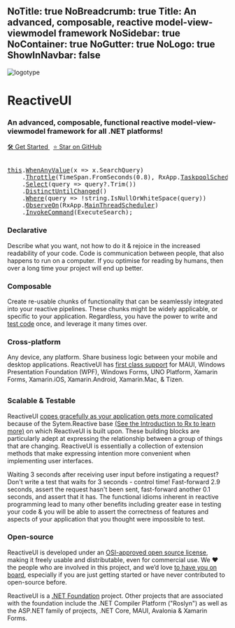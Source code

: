 NoTitle: true
NoBreadcrumb: true
Title: An advanced, composable, reactive model-view-viewmodel framework
NoSidebar: true
NoContainer: true
NoGutter: true
NoLogo: true
ShowInNavbar: false
---
<div class="header">
    <div class="container">
        <div class="row branding">
            <div class="span6 col-md-6">
                <div class="row">
                    <div class="col-md-4">
                        <img class="img-responsive branding-image" alt="logotype" src="/assets/img/logo.png" />
                    </div>
                    <div class="col-md-8">
                    	<h1 class="branding-title">ReactiveUI</h1>
                        <h3>
                        	An advanced, composable, functional reactive model-view-viewmodel framework for all .NET platforms!
                    	</h3>
                        <a class="branding-button" href="/docs/getting-started/">
                            🛠️ Get Started
                        </a> &nbsp;
                        <a class="branding-button secondary-button" href="https://github.com/reactiveui/reactiveui">
                    		⭐ Star on GitHub
                        </a>
                    </div>
                </div>
            </div>
            <div class="span6 col-md-6 hidden-sm hidden-xs">
                <br class="visible-xs visible-sm">
                <div class="code-sample">
                 	<pre class="branding-code">
<a class="text-danger" href="/docs/handbook/view-models/">this</a>.<a class="text-info" href="/docs/handbook/when-any/">WhenAnyValue</a>(x => x.SearchQuery)
    .<a class="text-info" href="https://reactivex.io/documentation/operators/debounce.html">Throttle</a>(<span class="text-danger">TimeSpan</span>.<span class="text-info">FromSeconds</span>(<span class="text-danger">0.8</span>), <span class="text-danger">RxApp</span>.<a class="text-info" href="/docs/handbook/scheduling/">TaskpoolScheduler</a>)
    .<a class="text-info" href="https://reactivex.io/documentation/operators/map.html">Select</a>(query => query?.<span class="text-info">Trim</span>())
    .<a class="text-info" href="https://reactivex.io/documentation/operators/distinct.html">DistinctUntilChanged</a>()
    .<a class="text-info" href="https://reactivex.io/documentation/operators/filter.html">Where</a>(query => !<span class="text-danger">string</span>.<span class="text-info">IsNullOrWhiteSpace</span>(query))
    .<a class="text-info" href="https://reactivex.io/documentation/operators/observeon.html">ObserveOn</a>(<span class="text-danger">RxApp</span>.<a class="text-info" href="/docs/handbook/scheduling/">MainThreadScheduler</a>)
    .<a class="text-info" href="/docs/handbook/commands/">InvokeCommand</a>(ExecuteSearch);</pre>
                </div>
            </div>
        </div>
    </div>
</div>
<div class="container">
    <div class="row text-center">
        <div class="span6 col-md-4">
            <h3 class="branding-subheader">Declarative</h3>
            <p>Describe what you want, not how to do it &amp; rejoice in the increased readability of your code. Code is communication between people, that also happens to run on a computer. If you optimise for reading by humans, then over a long time your project will end up better. </p>
        </div>
        <div class="span6 col-md-4">
            <h3 class="branding-subheader">Composable</h3>
            <p>Create re-usable chunks of functionality that can be seamlessly integrated into your reactive pipelines. These chunks might be widely applicable, or specific to your application. Regardless, you have the power to write and <a href="/docs/handbook/testing">test code</a> once, and leverage it many times over.</p>
        </div>
        <div class="span6 col-md-4">
            <h3 class="branding-subheader">Cross-platform</h3>
            <p>Any device, any platform. Share business logic between your mobile and desktop applications. ReactiveUI has <a href="/docs/getting-started/installation/">first class support</a> for MAUI, Windows Presentation Foundation (WPF), Windows Forms, UNO Platform, Xamarin Forms, Xamarin.iOS, Xamarin.Android, Xamarin.Mac, &amp; Tizen.</p>
        </div>
    </div>
</div>
<div class="container">
    <div class="row" style="margin-top: 30px;">
        <div class="span6 col-md-6">
            <h3 class="branding-subheader">Scalable & Testable</h3>
            <p>ReactiveUI <a href="https://ericsink.com/entries/dont_use_rxui.html">copes gracefully as your application gets more complicated</a> because of the Sytem.Reactive base  <a href="http://introtorx.com/Content/v1.0.10621.0/01_WhyRx.html#WhyRx" target="_blank">(See the Introduction to Rx to learn more)</a> on which ReactiveUI is built upon. These building blocks are particularly adept at expressing the relationship between a group of things that are changing. ReactiveUI is essentially a collection of extension methods that make expressing intention more convenient when implementing user interfaces.
            </p>
            <p>Waiting 3 seconds after receiving user input before instigating a request? Don't write a test that waits for 3 seconds - control time! Fast-forward 2.9 seconds, assert the request hasn't been sent, fast-forward another 0.1 seconds, and assert that it has. The functional idioms inherent in reactive programming lead to many other benefits including greater ease in testing your code &amp; you will be able to assert the correctness of features and aspects of your application that you thought were impossible to test.</p>
        </div>
        <div class="span6 col-md-6">
            <h3 class="branding-subheader">Open-source</h3>
            <p>ReactiveUI is developed under an <a href="https://github.com/reactiveui/ReactiveUI/blob/main/LICENSE" target="_blank">OSI-approved open source license</a>, making it freely usable and distributable, even for commercial use. We ❤ the people who are involved in this project, and we’d love <a href="Contribute">to have you on board</a>, especially if you are just getting started or have never contributed to open-source before.</p>
            <p>ReactiveUI is a <a href="https://dotnetfoundation.org/" target="_blank">.NET Foundation</a> project. Other projects that are associated with the foundation include the .NET Compiler Platform ("Roslyn") as well as the ASP.NET family of projects, .NET Core, MAUI, Avalonia &amp; Xamarin Forms.</p>
        </div>
    </div>
</div>
